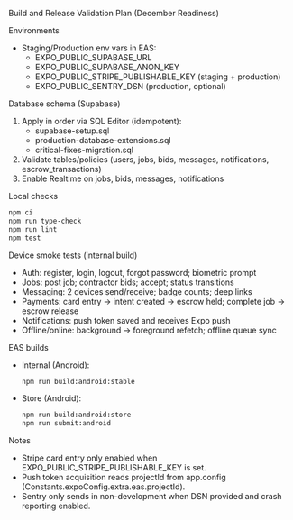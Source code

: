 Build and Release Validation Plan (December Readiness)

Environments
- Staging/Production env vars in EAS:
  - EXPO_PUBLIC_SUPABASE_URL
  - EXPO_PUBLIC_SUPABASE_ANON_KEY
  - EXPO_PUBLIC_STRIPE_PUBLISHABLE_KEY (staging + production)
  - EXPO_PUBLIC_SENTRY_DSN (production, optional)

Database schema (Supabase)
1) Apply in order via SQL Editor (idempotent):
   - supabase-setup.sql
   - production-database-extensions.sql
   - critical-fixes-migration.sql
2) Validate tables/policies (users, jobs, bids, messages, notifications, escrow_transactions)
3) Enable Realtime on jobs, bids, messages, notifications

Local checks
```bash
npm ci
npm run type-check
npm run lint
npm test
```

Device smoke tests (internal build)
- Auth: register, login, logout, forgot password; biometric prompt
- Jobs: post job; contractor bids; accept; status transitions
- Messaging: 2 devices send/receive; badge counts; deep links
- Payments: card entry → intent created → escrow held; complete job → escrow release
- Notifications: push token saved and receives Expo push
- Offline/online: background → foreground refetch; offline queue sync

EAS builds
- Internal (Android):
  ```bash
  npm run build:android:stable
  ```
- Store (Android):
  ```bash
  npm run build:android:store
  npm run submit:android
  ```

Notes
- Stripe card entry only enabled when EXPO_PUBLIC_STRIPE_PUBLISHABLE_KEY is set.
- Push token acquisition reads projectId from app.config (Constants.expoConfig.extra.eas.projectId).
- Sentry only sends in non-development when DSN provided and crash reporting enabled.

